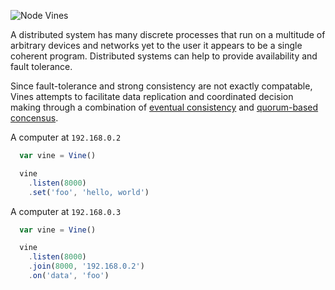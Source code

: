 ![Node Vines](https://raw.github.com/hij1nx/vines/master/node-vines.png)

A distributed system has many discrete processes that run on a multitude of
arbitrary devices and networks yet to the user it appears to be a single
coherent program. Distributed systems can help to provide availability and 
fault tolerance.

Since fault-tolerance and strong consistency are not exactly compatable, 
Vines attempts to facilitate data replication and coordinated decision 
making through a combination of [eventual consistency][0] and 
[quorum-based concensus][1].


A computer at `192.168.0.2`

```js
  var vine = Vine()

  vine
    .listen(8000)
    .set('foo', 'hello, world')
```

A computer at `192.168.0.3`

```js
  var vine = Vine()

  vine
    .listen(8000)
    .join(8000, '192.168.0.2')
    .on('data', 'foo')
```

[0]:http://www.oracle.com/technetwork/products/nosqldb/documentation/consistency-explained-1659908.pdf
[1]:http://pbs.cs.berkeley.edu/pbs-vldb2012.pdf
[2]:http://www.cs.utexas.edu/~lorenzo/papers/p14-alvisi.pdf
[3]:http://citeseerx.ist.psu.edu/viewdoc/download;jsessionid=5A7801DAF5FBEDD7D15599DEA8AA2677?doi=10.1.1.34.9524&rep=rep1&type=pdf
[4]:http://net.pku.edu.cn/~course/cs501/2011/resource/2006-Book-distributed%20systems%20principles%20and%20paradigms%202nd%20edition.pdf
